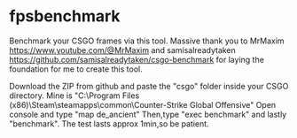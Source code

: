 # fpsbenchmark
Benchmark your CSGO frames via this tool. Massive thank you to MrMaxim https://www.youtube.com/@MrMaxim and samisalreadytaken https://github.com/samisalreadytaken/csgo-benchmark  for laying the foundation for me to create this tool.


Download the ZIP from github and paste the "csgo" folder inside your CSGO directory.
Mine is "C:\Program Files (x86)\Steam\steamapps\common\Counter-Strike Global Offensive" 
Open console and type "map de_ancient"
Then,type "exec benchmark" and lastly "benchmark". The test lasts approx 1min,so be patient.
